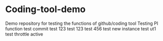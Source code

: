 # Coding-tool-demo
Demo repository for testing the functions of github/coding tool
Testing PI function
test
commit test 123
test
123
test
456
test new instance
test ut1
test throttle active
